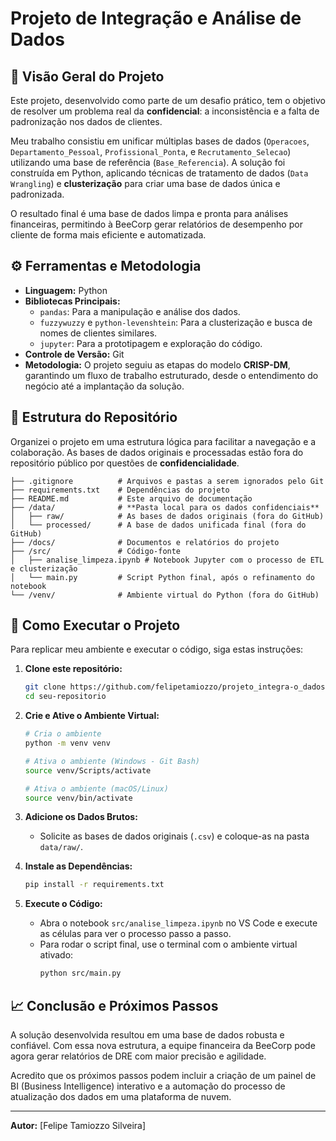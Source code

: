 
# Projeto de Integração e Análise de Dados 

## 📜 Visão Geral do Projeto

Este projeto, desenvolvido como parte de um desafio prático, tem o objetivo de resolver um problema real da **confidencial**: a inconsistência e a falta de padronização nos dados de clientes.

Meu trabalho consistiu em unificar múltiplas bases de dados (`Operacoes`, `Departamento_Pessoal`, `Profissional_Ponta`, e `Recrutamento_Selecao`) utilizando uma base de referência (`Base_Referencia`). A solução foi construída em Python, aplicando técnicas de tratamento de dados (`Data Wrangling`) e **clusterização** para criar uma base de dados única e padronizada.

O resultado final é uma base de dados limpa e pronta para análises financeiras, permitindo à BeeCorp gerar relatórios de desempenho por cliente de forma mais eficiente e automatizada.

## ⚙️ Ferramentas e Metodologia

  * **Linguagem:** Python
  * **Bibliotecas Principais:**
      * `pandas`: Para a manipulação e análise dos dados.
      * `fuzzywuzzy` e `python-levenshtein`: Para a clusterização e busca de nomes de clientes similares.
      * `jupyter`: Para a prototipagem e exploração do código.
  * **Controle de Versão:** Git
  * **Metodologia:** O projeto seguiu as etapas do modelo **CRISP-DM**, garantindo um fluxo de trabalho estruturado, desde o entendimento do negócio até a implantação da solução.

## 📂 Estrutura do Repositório

Organizei o projeto em uma estrutura lógica para facilitar a navegação e a colaboração. As bases de dados originais e processadas estão fora do repositório público por questões de **confidencialidade**.

```
├── .gitignore          # Arquivos e pastas a serem ignorados pelo Git
├── requirements.txt    # Dependências do projeto
├── README.md           # Este arquivo de documentação
├── /data/              # **Pasta local para os dados confidenciais**
│   ├── raw/            # As bases de dados originais (fora do GitHub)
│   └── processed/      # A base de dados unificada final (fora do GitHub)
├── /docs/              # Documentos e relatórios do projeto
├── /src/               # Código-fonte
│   ├── analise_limpeza.ipynb # Notebook Jupyter com o processo de ETL e clusterização
│   └── main.py         # Script Python final, após o refinamento do notebook
└── /venv/              # Ambiente virtual do Python (fora do GitHub)
```

## 🚀 Como Executar o Projeto

Para replicar meu ambiente e executar o código, siga estas instruções:

1.  **Clone este repositório:**

    ```bash
    git clone https://github.com/felipetamiozzo/projeto_integra-o_dados
    cd seu-repositorio
    ```

2.  **Crie e Ative o Ambiente Virtual:**

    ```bash
    # Cria o ambiente
    python -m venv venv

    # Ativa o ambiente (Windows - Git Bash)
    source venv/Scripts/activate

    # Ativa o ambiente (macOS/Linux)
    source venv/bin/activate
    ```

3.  **Adicione os Dados Brutos:**

      * Solicite as bases de dados originais (`.csv`) e coloque-as na pasta `data/raw/`.

4.  **Instale as Dependências:**

    ```bash
    pip install -r requirements.txt
    ```

5.  **Execute o Código:**

      * Abra o notebook `src/analise_limpeza.ipynb` no VS Code e execute as células para ver o processo passo a passo.
      * Para rodar o script final, use o terminal com o ambiente virtual ativado:
        ```bash
        python src/main.py
        ```

## 📈 Conclusão e Próximos Passos

A solução desenvolvida resultou em uma base de dados robusta e confiável. Com essa nova estrutura, a equipe financeira da BeeCorp pode agora gerar relatórios de DRE com maior precisão e agilidade.

Acredito que os próximos passos podem incluir a criação de um painel de BI (Business Intelligence) interativo e a automação do processo de atualização dos dados em uma plataforma de nuvem.

-----

**Autor:** [Felipe Tamiozzo Silveira]